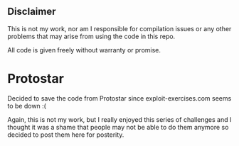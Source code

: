 ## Disclaimer

This is not my work, nor am I responsible for compilation issues or any other problems that may arise from using the code in this repo. 

All code is given freely without warranty or promise. 


# Protostar

Decided to save the code from Protostar since exploit-exercises.com seems to be down :( 

Again, this is not my work, but I really enjoyed this series of challenges and I thought it was a shame that people may not be able to do them anymore so decided to post them here for posterity.
